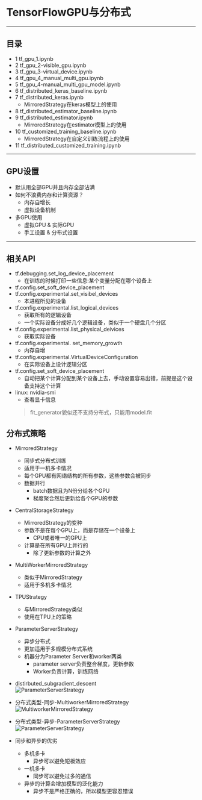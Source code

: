 # TensorFlowGPU与分布式
***
## 目录
- 1 tf_gpu_1.ipynb
- 2 tf_gpu_2-visible_gpu.ipynb
- 3 tf_gpu_3-virtual_device.ipynb
- 4 tf_gpu_4_manual_multi_gpu.ipynb
- 5 tf_gpu_4-manual_multi_gpu_model.ipynb
- 6 tf_distributed_keras_baseline.ipynb
- 7 tf_distributed_keras.ipynb
    - MirroredStrategy在keras模型上的使用
- 8 tf_distributed_estimator_baseline.ipynb
- 9 tf_distributed_estimator.ipynb
    - MirroredStrategy在estimator模型上的使用
- 10 tf_customized_training_baseline.ipynb
    - MirroredStrategy在自定义训练流程上的使用
- 11 tf_distributed_customized_training.ipynb
***
## GPU设置
- 默认用全部GPU并且内存全部沾满
- 如何不浪费内存和计算资源？
    - 内存自增长
    - 虚拟设备机制
- 多GPU使用
    - 虚拟GPU & 实际GPU
    - 手工设置 & 分布式设置
***
## 相关API
- tf.debugging.set_log_device_placement
    - 在训练的时候打印一些信息:某个变量分配在哪个设备上
- tf.config.set_soft_device_placement
- tf.config.experimental.set_visibel_devices
    - 本进程所见的设备
- tf.config.experimental.list_logical_devices
    - 获取所有的逻辑设备
    - 一个实际设备分成好几个逻辑设备，类似于一个硬盘几个分区
- tf.config.experimental.list_physical_deivices
    - 获取实际设备
- tf.config.experimental. set_memory_growth
    - 内存自增
- tf.config.experimental.VirtualDeviceConfiguration
    - 在实际设备上设计逻辑分区
- tf.config.set_soft_device_placement
    - 自动把某个计算分配到某个设备上去，手动设置容易出错，前提是这个设备支持这个计算
- linux: nvidia-smi 
    - 查看显卡信息
    > fit_generator貌似还不支持分布式，只能用model.fit  
## 分布式策略
- MirroredStrategy
    - 同步式分布式训练
    - 适用于一机多卡情况
    - 每个GPU都有网络结构的所有参数，这些参数会被同步
    - 数据并行
        - batch数据且为N份分给各个GPU
        - 梯度聚合然后更新给各个GPU的参数
- CentralStorageStrategy
    - MirroredStrategy的变种
    - 参数不是在每个GPU上，而是存储在一个设备上
        - CPU或者唯一的GPU上
    - 计算是在所有GPU上并行的
        - 除了更新参数的计算之外
- MultiWorkerMirroredStrategy
    - 类似于MirroredStrategy
    - 适用于多机多卡情况
- TPUStrategy
    - 与MirroredStrategy类似
    - 使用在TPU上的策略
- ParameterServerStrategy
    - 异步分布式
    - 更加适用于多规模分布式系统
    - 机器分为Parameter Server和worker两类
        - parameter server负责整合梯度，更新参数
        - Worker负责计算，训练网络
- distirbuted_subgradient_descent   
![ParameterServerStrategy](https://imgchr.com/i/GL4cq0)  
- 分布式类型-同步-MultiworkerMirroredStrategy  
![MultiworkerMirroredStrategy](https://imgchr.com/i/GL46rq)  
- 分布式类型-异步-ParameterServerStrategy  
![ParameterServerStrategy](https://imgchr.com/i/GL4yMn)  

- 同步和异步的优劣
    - 多机多卡
        - 异步可以避免短板效应
    - 一机多卡
        - 同步可以避免过多的通信
    - 异步的计算会增加模型的泛化能力
        - 异步不是严格正确的，所以模型更容忍错误